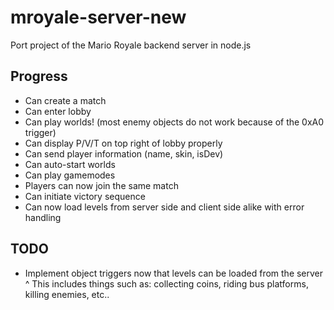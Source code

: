 # mroyale-server-new
Port project of the Mario Royale backend server in node.js
## Progress
- Can create a match
- Can enter lobby
- Can play worlds! (most enemy objects do not work because of the 0xA0 trigger)
- Can display P/V/T on top right of lobby properly
- Can send player information (name, skin, isDev)
- Can auto-start worlds
- Can play gamemodes
- Players can now join the same match
- Can initiate victory sequence
- Can now load levels from server side and client side alike with error handling
## TODO
- Implement object triggers now that levels can be loaded from the server
^ This includes things such as: collecting coins, riding bus platforms, killing enemies, etc..